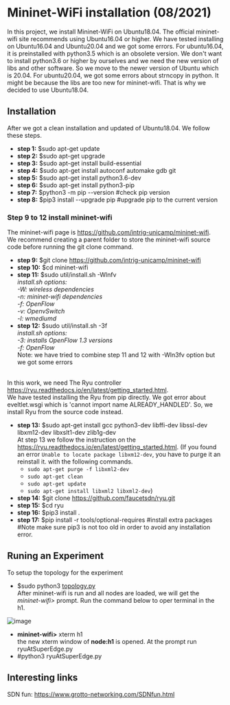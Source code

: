 # Mininet-WiFi installation (08/2021)
In this project, we install Mininet-WiFi on Ubuntu18.04.
The official mininet-wifi site recommends using Ubuntu16.04 or higher.
We have tested installing on Ubuntu16.04 and Ubuntu20.04 and we got some errors.
For ubuntu16.04, it is preinstalled with python3.5 which is an obsolete version. 
We don't want to install python3.6 or higher by ourselves and we need the new version of libs and other software. 
So we move to the newer version of Ubuntu which is 20.04.
For ubuntu20.04, we got some errors about strncopy in python. It might be because the libs are too new for mininet-wifi.
That is why we decided to use Ubuntu18.04.
<br>
## Installation
After we got a clean installation and updated of Ubuntu18.04. 
We follow these steps.
- **step 1:** $sudo apt-get update
- **step 2:** $sudo apt-get upgrade
- **step 3:** $sudo apt-get install build-essential
- **step 4:** $sudo apt-get install autoconf automake gdb git
- **step 5:** $sudo apt-get install python3.6-dev
- **step 6:** $sudo apt-get install python3-pip
- **step 7:** $python3 -m pip --version    #check pip version
- **step 8:** $pip3 install --upgrade pip  #upgrade pip to the current version

### Step 9 to 12 install mininet-wifi 
The mininet-wifi page is https://github.com/intrig-unicamp/mininet-wifi. <br>
We recommend creating a parent folder to store the mininet-wifi source code before running the git clone command.
- **step 9:** $git clone https://github.com/intrig-unicamp/mininet-wifi
- **step 10:** $cd mininet-wifi
- **step 11:** $sudo util/install.sh -Wlnfv
<br>*install.sh options:
<br>-W: wireless dependencies
<br>-n: mininet-wifi dependencies
<br>-f: OpenFlow
<br>-v: OpenvSwitch
<br>-l: wmediumd*
- **step 12:** $sudo util/install.sh -3f 
<br>*install.sh options:
<br>-3: installs OpenFlow 1.3 versions
<br>-f: OpenFlow*
<br>Note: we have tried to combine step 11 and 12 with -Wln3fv option but we got some errors 

<br>In this work, we need The Ryu controller https://ryu.readthedocs.io/en/latest/getting_started.html.
<br> We have tested installing the Ryu from pip directly. We got error about eveltlet.wsgi which is 'cannot import name ALREADY_HANDLED'. So, we install Ryu from the source code instead.
- **step 13:** $sudo apt-get install gcc python3-dev libffi-dev libssl-dev libxm12-dev libxslt1-dev zlib1g-dev
<br> At step 13 we follow the instruction on the https://ryu.readthedocs.io/en/latest/getting_started.html. (If you found an error `Unable to locate package libxm12-dev`, you have to purge it an reinstall it. with the following commands. <br/>
    - `sudo apt-get purge -f libxml2-dev` <br/>
  - `sudo apt-get clean` <br/>
  - `sudo apt-get update` <br/>
  - `sudo apt-get install libxml2 libxml2-dev`) <br/>
- **step 14:** $git clone https://github.com/faucetsdn/ryu.git
- **step 15:** $cd ryu
- **step 16:** $pip3 install .
- **step 17:** $pip install -r tools/optional-requires   #install extra packages
<br>#Note make sure pip3 is not too old in order to avoid any installation error.

## Runing an Experiment
To setup the topology for the experiment
- $sudo python3 [topology.py](https://github.com/TNatapon/Privacy_SDN_Edge_IoT/blob/main/experiment-mininet-wifi/topology.py)
<br> After mininet-wifi is run and all nodes are loaded, we will get the *mininet-wifi>* prompt. 
Run the command below to oper terminal in the h1.

![image](https://user-images.githubusercontent.com/13536277/128671129-d8ef97fa-a7b9-43fd-b8bf-9556459fb992.png)

- **mininet-wifi>** xterm h1 
<br> the new xterm window of **node:h1** is opened. At the prompt run ryuAtSuperEdge.py
- #python3 ryuAtSuperEdge.py



## Interesting links
SDN fun: https://www.grotto-networking.com/SDNfun.html
